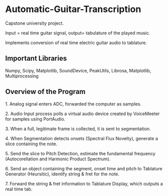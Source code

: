 # Automatic-Guitar-Transcription
Capstone university project.

Input = real time guitar signal, output= tabulature of the played music.

Implements conversion of real time electric guitar audio to tablature. 

Important Libraries
------------------------
Numpy, Scipy, Matplotlib, SoundDevice, PeakUtils, Librosa, Matplotlib, Multiprocessing

Overview of the Program
------------------------
1\. Analog  signal enters ADC,  forwarded the computer as samples.

2\. Audio Input process polls a virtual audio device created by VoiceMeeter for samples using PortAudio.

3\. When a full, legitimate frame is collected, it is sent to segmentation.

4\. When Segmentation detects onsets (Spectral Flux Novelty), generate a slice containing the note.

5\. Send the slice to Pitch Detection, estimate the fundamental frequency (Autocorellation and Harmonic Product Spectrum).

6\. Send an object containing the segment, onset time and pitch to Tablature Generator (Heursitic), identify string & fret for the note.

7\. Forward the string & fret information to Tablature Display, which outputs a real time tab.
